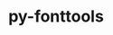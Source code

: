 ---
title: "py-fonttools"
layout: cache
categories: [package, develop-2024-03-03]
meta: {"versions": ["4.39.4"], "compilers": ["apple-clang@=15.0.0", "gcc@=11.1.0", "gcc@=11.4.0", "gcc@=7.5.0", "gcc@=9.4.0", "oneapi@=2024.0.0"], "oss": ["ubuntu18.04", "ubuntu20.04", "ubuntu22.04", "ventura"], "platforms": ["darwin", "linux"], "targets": ["aarch64", "neoverse_v1", "neoverse_v2", "ppc64le", "x86_64_v3"], "stacks": ["data-vis-sdk", "e4s", "e4s-neoverse-v2", "e4s-neoverse_v1", "e4s-oneapi", "e4s-power", "e4s-rocm-external", "ml-darwin-aarch64-mps", "ml-linux-x86_64-cpu", "ml-linux-x86_64-cuda", "radiuss", "root"], "num_specs": 16, "num_specs_by_stack": {"ml-darwin-aarch64-mps": 1, "root": 16, "radiuss": 1, "e4s-power": 2, "data-vis-sdk": 2, "e4s-neoverse_v1": 2, "e4s-neoverse-v2": 2, "ml-linux-x86_64-cuda": 1, "ml-linux-x86_64-cpu": 1, "e4s-rocm-external": 1, "e4s": 3, "e4s-oneapi": 2}}
spec_details: [{"hash": "s7z3thlbwoi4qv32mn4c3jdazzu4o7mf", "compiler": "apple-clang@=15.0.0", "versions": ["4.39.4"], "os": "ventura", "platform": "darwin", "target": "aarch64", "variants": ["build_system=python_pip"], "stacks": ["ml-darwin-aarch64-mps", "root"], "size": "-", "tarball": "https://binaries.spack.io/releases/develop-2024-03-03/build_cache/darwin-ventura-aarch64/apple-clang-15.0.0/py-fonttools-4.39.4/darwin-ventura-aarch64-apple-clang-15.0.0-py-fonttools-4.39.4-s7z3thlbwoi4qv32mn4c3jdazzu4o7mf.spack"}, {"hash": "24ip4twvgsci6gdjjudbnim47f3wqn6n", "compiler": "gcc@=7.5.0", "versions": ["4.39.4"], "os": "ubuntu18.04", "platform": "linux", "target": "x86_64_v3", "variants": ["build_system=python_pip"], "stacks": ["root", "radiuss"], "size": "-", "tarball": "https://binaries.spack.io/releases/develop-2024-03-03/build_cache/linux-ubuntu18.04-x86_64_v3/gcc-7.5.0/py-fonttools-4.39.4/linux-ubuntu18.04-x86_64_v3-gcc-7.5.0-py-fonttools-4.39.4-24ip4twvgsci6gdjjudbnim47f3wqn6n.spack"}, {"hash": "jxqx73siel2eg3g5sfhm54netnnf7s7g", "compiler": "gcc@=9.4.0", "versions": ["4.39.4"], "os": "ubuntu20.04", "platform": "linux", "target": "ppc64le", "variants": ["build_system=python_pip"], "stacks": ["e4s-power", "root"], "size": "-", "tarball": "https://binaries.spack.io/releases/develop-2024-03-03/build_cache/linux-ubuntu20.04-ppc64le/gcc-9.4.0/py-fonttools-4.39.4/linux-ubuntu20.04-ppc64le-gcc-9.4.0-py-fonttools-4.39.4-jxqx73siel2eg3g5sfhm54netnnf7s7g.spack"}, {"hash": "dcoxky4dxulij2f2lfy3umycxerr5is4", "compiler": "gcc@=9.4.0", "versions": ["4.39.4"], "os": "ubuntu20.04", "platform": "linux", "target": "ppc64le", "variants": ["build_system=python_pip"], "stacks": ["e4s-power", "root"], "size": "-", "tarball": "https://binaries.spack.io/releases/develop-2024-03-03/build_cache/linux-ubuntu20.04-ppc64le/gcc-9.4.0/py-fonttools-4.39.4/linux-ubuntu20.04-ppc64le-gcc-9.4.0-py-fonttools-4.39.4-dcoxky4dxulij2f2lfy3umycxerr5is4.spack"}, {"hash": "qtxhnjix6opmg5wub4or7xupn4htadzy", "compiler": "gcc@=11.1.0", "versions": ["4.39.4"], "os": "ubuntu20.04", "platform": "linux", "target": "x86_64_v3", "variants": ["build_system=python_pip"], "stacks": ["root", "data-vis-sdk"], "size": "-", "tarball": "https://binaries.spack.io/releases/develop-2024-03-03/build_cache/linux-ubuntu20.04-x86_64_v3/gcc-11.1.0/py-fonttools-4.39.4/linux-ubuntu20.04-x86_64_v3-gcc-11.1.0-py-fonttools-4.39.4-qtxhnjix6opmg5wub4or7xupn4htadzy.spack"}, {"hash": "6hqt2x46pronethkvjulrurcnxicxxko", "compiler": "gcc@=11.1.0", "versions": ["4.39.4"], "os": "ubuntu20.04", "platform": "linux", "target": "x86_64_v3", "variants": ["build_system=python_pip"], "stacks": ["root", "data-vis-sdk"], "size": "-", "tarball": "https://binaries.spack.io/releases/develop-2024-03-03/build_cache/linux-ubuntu20.04-x86_64_v3/gcc-11.1.0/py-fonttools-4.39.4/linux-ubuntu20.04-x86_64_v3-gcc-11.1.0-py-fonttools-4.39.4-6hqt2x46pronethkvjulrurcnxicxxko.spack"}, {"hash": "65wrq7sc2ni27g2ivyyw74oktgmierce", "compiler": "gcc@=11.4.0", "versions": ["4.39.4"], "os": "ubuntu22.04", "platform": "linux", "target": "neoverse_v1", "variants": ["build_system=python_pip"], "stacks": ["e4s-neoverse_v1", "root"], "size": "-", "tarball": "https://binaries.spack.io/releases/develop-2024-03-03/build_cache/linux-ubuntu22.04-neoverse_v1/gcc-11.4.0/py-fonttools-4.39.4/linux-ubuntu22.04-neoverse_v1-gcc-11.4.0-py-fonttools-4.39.4-65wrq7sc2ni27g2ivyyw74oktgmierce.spack"}, {"hash": "2f2eigl67dnjibbhma5fjhveuwhorouu", "compiler": "gcc@=11.4.0", "versions": ["4.39.4"], "os": "ubuntu22.04", "platform": "linux", "target": "neoverse_v1", "variants": ["build_system=python_pip"], "stacks": ["e4s-neoverse_v1", "root"], "size": "-", "tarball": "https://binaries.spack.io/releases/develop-2024-03-03/build_cache/linux-ubuntu22.04-neoverse_v1/gcc-11.4.0/py-fonttools-4.39.4/linux-ubuntu22.04-neoverse_v1-gcc-11.4.0-py-fonttools-4.39.4-2f2eigl67dnjibbhma5fjhveuwhorouu.spack"}, {"hash": "jvv3xw4shcqm5lq42rlnk2bmiwa326e5", "compiler": "gcc@=11.4.0", "versions": ["4.39.4"], "os": "ubuntu22.04", "platform": "linux", "target": "neoverse_v2", "variants": ["build_system=python_pip"], "stacks": ["e4s-neoverse-v2", "root"], "size": "-", "tarball": "https://binaries.spack.io/releases/develop-2024-03-03/build_cache/linux-ubuntu22.04-neoverse_v2/gcc-11.4.0/py-fonttools-4.39.4/linux-ubuntu22.04-neoverse_v2-gcc-11.4.0-py-fonttools-4.39.4-jvv3xw4shcqm5lq42rlnk2bmiwa326e5.spack"}, {"hash": "or33xwcr3n7y3xut6kcl6vrdulg3lw7s", "compiler": "gcc@=11.4.0", "versions": ["4.39.4"], "os": "ubuntu22.04", "platform": "linux", "target": "neoverse_v2", "variants": ["build_system=python_pip"], "stacks": ["e4s-neoverse-v2", "root"], "size": "-", "tarball": "https://binaries.spack.io/releases/develop-2024-03-03/build_cache/linux-ubuntu22.04-neoverse_v2/gcc-11.4.0/py-fonttools-4.39.4/linux-ubuntu22.04-neoverse_v2-gcc-11.4.0-py-fonttools-4.39.4-or33xwcr3n7y3xut6kcl6vrdulg3lw7s.spack"}, {"hash": "aedeoji2gusijbnu7zgbwegclilya5or", "compiler": "gcc@=11.4.0", "versions": ["4.39.4"], "os": "ubuntu22.04", "platform": "linux", "target": "x86_64_v3", "variants": ["build_system=python_pip"], "stacks": ["ml-linux-x86_64-cuda", "ml-linux-x86_64-cpu", "root", "e4s-rocm-external"], "size": "-", "tarball": "https://binaries.spack.io/releases/develop-2024-03-03/build_cache/linux-ubuntu22.04-x86_64_v3/gcc-11.4.0/py-fonttools-4.39.4/linux-ubuntu22.04-x86_64_v3-gcc-11.4.0-py-fonttools-4.39.4-aedeoji2gusijbnu7zgbwegclilya5or.spack"}, {"hash": "xnurlb2sfc7mjktdkij7vdufdksl4ncl", "compiler": "gcc@=11.4.0", "versions": ["4.39.4"], "os": "ubuntu22.04", "platform": "linux", "target": "x86_64_v3", "variants": ["build_system=python_pip"], "stacks": ["e4s", "root"], "size": "-", "tarball": "https://binaries.spack.io/releases/develop-2024-03-03/build_cache/linux-ubuntu22.04-x86_64_v3/gcc-11.4.0/py-fonttools-4.39.4/linux-ubuntu22.04-x86_64_v3-gcc-11.4.0-py-fonttools-4.39.4-xnurlb2sfc7mjktdkij7vdufdksl4ncl.spack"}, {"hash": "ggcfbefwjeddzjljdgz4qjshcp367lkz", "compiler": "gcc@=11.4.0", "versions": ["4.39.4"], "os": "ubuntu22.04", "platform": "linux", "target": "x86_64_v3", "variants": ["build_system=python_pip"], "stacks": ["e4s", "root"], "size": "-", "tarball": "https://binaries.spack.io/releases/develop-2024-03-03/build_cache/linux-ubuntu22.04-x86_64_v3/gcc-11.4.0/py-fonttools-4.39.4/linux-ubuntu22.04-x86_64_v3-gcc-11.4.0-py-fonttools-4.39.4-ggcfbefwjeddzjljdgz4qjshcp367lkz.spack"}, {"hash": "vq5uh3dnm53jxcmivinzi3cw5gm52nsx", "compiler": "gcc@=11.4.0", "versions": ["4.39.4"], "os": "ubuntu22.04", "platform": "linux", "target": "x86_64_v3", "variants": ["build_system=python_pip"], "stacks": ["e4s", "root"], "size": "-", "tarball": "https://binaries.spack.io/releases/develop-2024-03-03/build_cache/linux-ubuntu22.04-x86_64_v3/gcc-11.4.0/py-fonttools-4.39.4/linux-ubuntu22.04-x86_64_v3-gcc-11.4.0-py-fonttools-4.39.4-vq5uh3dnm53jxcmivinzi3cw5gm52nsx.spack"}, {"hash": "zxzzizs56tg76tzoql6za5wkdehpz3db", "compiler": "oneapi@=2024.0.0", "versions": ["4.39.4"], "os": "ubuntu22.04", "platform": "linux", "target": "x86_64_v3", "variants": ["build_system=python_pip"], "stacks": ["e4s-oneapi", "root"], "size": "-", "tarball": "https://binaries.spack.io/releases/develop-2024-03-03/build_cache/linux-ubuntu22.04-x86_64_v3/oneapi-2024.0.0/py-fonttools-4.39.4/linux-ubuntu22.04-x86_64_v3-oneapi-2024.0.0-py-fonttools-4.39.4-zxzzizs56tg76tzoql6za5wkdehpz3db.spack"}, {"hash": "ljimmrsen75licjdctt4gm7nslkd2drj", "compiler": "oneapi@=2024.0.0", "versions": ["4.39.4"], "os": "ubuntu22.04", "platform": "linux", "target": "x86_64_v3", "variants": ["build_system=python_pip"], "stacks": ["e4s-oneapi", "root"], "size": "-", "tarball": "https://binaries.spack.io/releases/develop-2024-03-03/build_cache/linux-ubuntu22.04-x86_64_v3/oneapi-2024.0.0/py-fonttools-4.39.4/linux-ubuntu22.04-x86_64_v3-oneapi-2024.0.0-py-fonttools-4.39.4-ljimmrsen75licjdctt4gm7nslkd2drj.spack"}]
---